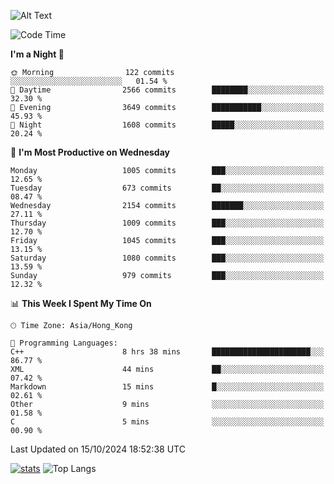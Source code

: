 ![Alt Text](https://media.tenor.com/3Gehha8RO-sAAAAC/goose-dance.gif)

<!--START_SECTION:waka-->
![Code Time](http://img.shields.io/badge/Code%20Time-323%20hrs%2044%20mins-blue)

**I'm a Night 🦉** 

```text
🌞 Morning                122 commits         ░░░░░░░░░░░░░░░░░░░░░░░░░   01.54 % 
🌆 Daytime                2566 commits        ████████░░░░░░░░░░░░░░░░░   32.30 % 
🌃 Evening                3649 commits        ███████████░░░░░░░░░░░░░░   45.93 % 
🌙 Night                  1608 commits        █████░░░░░░░░░░░░░░░░░░░░   20.24 % 
```
📅 **I'm Most Productive on Wednesday** 

```text
Monday                   1005 commits        ███░░░░░░░░░░░░░░░░░░░░░░   12.65 % 
Tuesday                  673 commits         ██░░░░░░░░░░░░░░░░░░░░░░░   08.47 % 
Wednesday                2154 commits        ███████░░░░░░░░░░░░░░░░░░   27.11 % 
Thursday                 1009 commits        ███░░░░░░░░░░░░░░░░░░░░░░   12.70 % 
Friday                   1045 commits        ███░░░░░░░░░░░░░░░░░░░░░░   13.15 % 
Saturday                 1080 commits        ███░░░░░░░░░░░░░░░░░░░░░░   13.59 % 
Sunday                   979 commits         ███░░░░░░░░░░░░░░░░░░░░░░   12.32 % 
```


📊 **This Week I Spent My Time On** 

```text
🕑︎ Time Zone: Asia/Hong_Kong

💬 Programming Languages: 
C++                      8 hrs 38 mins       ██████████████████████░░░   86.77 % 
XML                      44 mins             ██░░░░░░░░░░░░░░░░░░░░░░░   07.42 % 
Markdown                 15 mins             █░░░░░░░░░░░░░░░░░░░░░░░░   02.61 % 
Other                    9 mins              ░░░░░░░░░░░░░░░░░░░░░░░░░   01.58 % 
C                        5 mins              ░░░░░░░░░░░░░░░░░░░░░░░░░   00.90 % 
```


 Last Updated on 15/10/2024 18:52:38 UTC
<!--END_SECTION:waka-->
[![stats](https://github-readme-stats-rose-phi.vercel.app/api?username=jxncted&count_private=true)](https://github.com/jxncted/github-readme-stats)
![Top Langs](https://github-readme-stats-rose-phi.vercel.app/api/top-langs/?username=jxncted\&layout=compact&hide=c,assembly,jupyter%20notebook)
